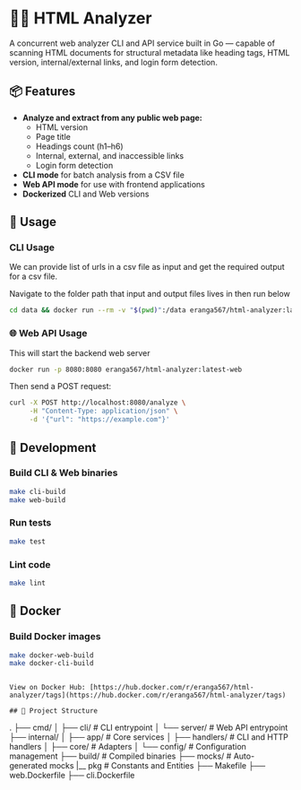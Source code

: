 # 🕵️‍♂️ HTML Analyzer

A concurrent web analyzer CLI and API service built in Go — capable of scanning HTML documents for structural metadata like heading tags, HTML version, internal/external links, and login form detection.

## 📦 Features

- **Analyze and extract from any public web page:**
    - HTML version
    - Page title
    - Headings count (h1–h6)
    - Internal, external, and inaccessible links
    - Login form detection
- **CLI mode** for batch analysis from a CSV file
- **Web API mode** for use with frontend applications
- **Dockerized** CLI and Web versions

## 🚀 Usage

### CLI Usage
We can provide list of urls in a csv file as input and get the required output for a csv file.

Navigate to the folder path that input and output files lives in then run below

```bash
cd data && docker run --rm -v "$(pwd)":/data eranga567/html-analyzer:latest-cli /data/input.csv /data/output.csv
```

### 🌐 Web API Usage

This will start the backend web server

```bash
docker run -p 8080:8080 eranga567/html-analyzer:latest-web
```

Then send a POST request:

```bash
curl -X POST http://localhost:8080/analyze \
     -H "Content-Type: application/json" \
     -d '{"url": "https://example.com"}'
```

## 🧰 Development

### Build CLI & Web binaries

```bash
make cli-build
make web-build
```

### Run tests

```bash
make test
```

### Lint code

```bash
make lint
```

## 🐳 Docker

### Build Docker images

```bash
make docker-web-build
make docker-cli-build
```
```

View on Docker Hub: [https://hub.docker.com/r/eranga567/html-analyzer/tags](https://hub.docker.com/r/eranga567/html-analyzer/tags)

## 📁 Project Structure

```
.
├── cmd/
│   ├── cli/          # CLI entrypoint
│   └── server/       # Web API entrypoint
├── internal/
│   ├── app/          # Core services
│   ├── handlers/     # CLI and HTTP handlers
│   ├── core/         # Adapters
│   └── config/       # Configuration management
├── build/            # Compiled binaries
├── mocks/            # Auto-generated mocks
|__ pkg               # Constants and Entities
├── Makefile
├── web.Dockerfile
├── cli.Dockerfile
```